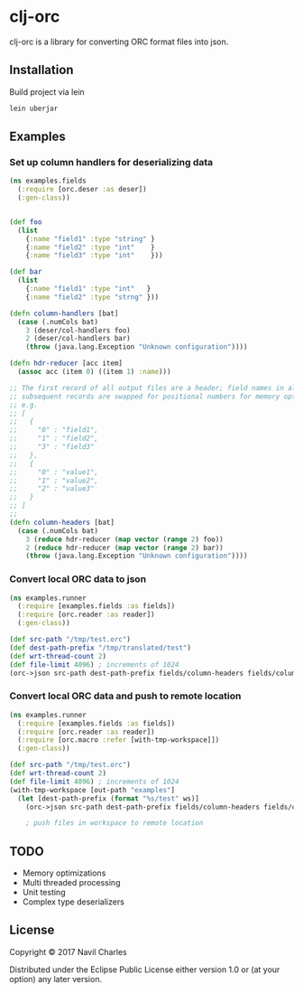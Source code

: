 # clj-orc

clj-orc is a library for converting ORC format files into json.

## Installation

Build project via lein

```bash
lein uberjar
```

## Examples

### Set up column handlers for deserializing data
```clojure
(ns examples.fields
  (:require [orc.deser :as deser])
  (:gen-class))


(def foo
  (list
    {:name "field1" :type "string" }
    {:name "field2" :type "int"    }
    {:name "field3" :type "int"    }))

(def bar
  (list
    {:name "field1" :type "int"   }
    {:name "field2" :type "strng" }))

(defn column-handlers [bat]
  (case (.numCols bat)
    3 (deser/col-handlers foo)
    2 (deser/col-handlers bar)
    (throw (java.lang.Exception "Unknown configuration"))))

(defn hdr-reducer [acc item]
  (assoc acc (item 0) ((item 1) :name)))

;; The first record of all output files are a header; field names in all
;; subsequent records are swapped for positional numbers for memory optimization.
;; e.g.
;; [
;;   {
;;     "0" : "field1",
;;     "1" : "field2",
;;     "3" : "field3"
;;   },
;;   {
;;     "0" : "value1",
;;     "1" : "value2",
;;     "2" : "value3"
;;   }
;; ]
;;
(defn column-headers [bat]
  (case (.numCols bat)
    3 (reduce hdr-reducer (map vector (range 2) foo))
    2 (reduce hdr-reducer (map vector (range 2) bar))
    (throw (java.lang.Exception "Unknown configuration"))))
```

### Convert local ORC data to json
```clojure
(ns examples.runner
  (:require [examples.fields :as fields])
  (:require [orc.reader :as reader])  
  (:gen-class))

(def src-path "/tmp/test.orc")
(def dest-path-prefix "/tmp/translated/test")
(def wrt-thread-count 2)
(def file-limit 4096) ; increments of 1024
(orc->json src-path dest-path-prefix fields/column-headers fields/column-handlers wrt-thread-count file-limit)
```

### Convert local ORC data and push to remote location
```clojure
(ns examples.runner
  (:require [examples.fields :as fields])
  (:require [orc.reader :as reader])
  (:require [orc.macro :refer [with-tmp-workspace]])
  (:gen-class))

(def src-path "/tmp/test.orc")
(def wrt-thread-count 2)
(def file-limit 4096) ; increments of 1024
(with-tmp-workspace [out-path "examples"]
  (let [dest-path-prefix (format "%s/test" ws)]
    (orc->json src-path dest-path-prefix fields/column-headers fields/column-handlers wrt-thread-count file-limit)

    ; push files in workspace to remote location
```

## TODO
 * Memory optimizations
 * Multi threaded processing
 * Unit testing
 * Complex type deserializers

## License

Copyright © 2017 Navil Charles

Distributed under the Eclipse Public License either version 1.0 or (at
your option) any later version.
